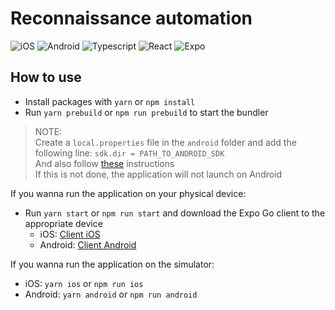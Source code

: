 # Reconnaissance automation

<p>
  <!-- iOS -->
  <img alt="iOS" src="https://shields.io/badge/iOS--9cf?logo=Apple&style=social" />
  <!-- Android -->
  <img alt="Android" src="https://shields.io/badge/Android--9cf?logo=Android&style=social" />
  <!-- TypeScript -->
  <img alt="Typescript" src="https://shields.io/badge/TypeScript-3178C6?logo=TypeScript&logoColor=FFF&style=flat-square" />
  <!-- React -->
  <img alt="React" src="https://shields.io/badge/React--9cf?logo=React&style=social" />
  <!-- Expo -->
  <img alt="Expo" src="https://shields.io/badge/Expo--9cf?logo=Expo&style=social" />
</p>

## How to use

- Install packages with `yarn` or `npm install`
- Run `yarn prebuild` or `npm run prebuild` to start the bundler

> NOTE:\
> Create a `local.properties` file in the `android` folder and add the following line: `sdk.dir = PATH_TO_ANDROID_SDK`\
> And also follow [these](https://shopify.github.io/flash-list/docs/guides/manual-linking) instructions\
> If this is not done, the application will not launch on Android

If you wanna run the application on your physical device:

- Run `yarn start` or `npm run start` and download the Expo Go client to the appropriate device
  - iOS: [Client iOS](https://itunes.apple.com/app/apple-store/id982107779)
  - Android: [Client Android](https://play.google.com/store/apps/details?id=host.exp.exponent&referrer=blankexample)

If you wanna run the application on the simulator:

- iOS: `yarn ios` or `npm run ios`
- Android: `yarn android` or `npm run android`
